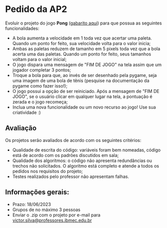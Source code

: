 # Pedido da AP2

Evoluir o projeto do jogo **Pong** ([gabarito aqui](https://replit.com/@victor0machado/prog-20231-aula12)) para que possua as seguintes funcionalidades:

* A bola aumenta a velocidade em 1 toda vez que acertar uma paleta. Quando um ponto for feito, sua velocidade volta para o valor inicia;
* Ambas as paletas reduzem de tamanho em 5 pixels toda vez que a bola acerta uma das paletas. Quando um ponto for feito, seus tamanhos voltam para o valor inicial;
* O jogo dispara uma mensagem de "FIM DE JOGO" na tela assim que um jogador completar 3 pontos;
* Troque a bola para que, ao invés de ser desenhado pela pygame, seja uma imagem de uma bola de tênis (pesquise na documentação da pygame como fazer isso!);
* O jogo possui a opção de ser reiniciado. Após a mensagem de "FIM DE JOGO", se o usuário clicar em qualquer lugar na tela, a pontuação é zerada e o jogo recomeça;
* Inclua uma nova funcionalidade ou um novo recurso ao jogo! Use sua criatividade :)

## Avaliação

Os projetos serão avaliados de acordo com os seguintes critérios:

* Qualidade de escrita do código: variáveis foram bem nomeadas, código está de acordo com os padrões discutidos em sala;
* Qualidade dos algoritmos: o código não apresenta redundâncias ou trechos não solicitados. O algoritmo está completo e atende a todos os pedidos nos requisitos do projeto;
* Testes realizados pelo professor não apresentam falhas.

## Informações gerais:

* Prazo: 18/06/2023
* Grupos de no máximo 3 pessoas
* Enviar o .zip com o projeto por e-mail para victor.silva@professores.ibmec.edu.br
